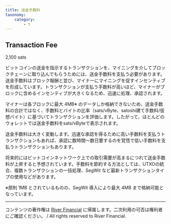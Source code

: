 ```yaml
---
title: 送金手数料
taxonomy:
    category:
        - t
---
```


## Transaction Fee
2,100 sats

ビットコインの送金を指示するトランザクションを、マイニングを介してブロックチェーンに取り込んでもらうためには、送金手数料を支払う必要があります。送金手数料はブロック報酬と並び、マイナーにマイニングを促すインセンティブを形成しています。トランザクションが支払う手数料が高いほど、マイナーがブロックに含めるインセンティブが大きくなるため、迅速に処理、承認されます。

マイナーは各ブロックに最大 4MB※ のデータしか格納できないため、送金手数料の合計ではなく、手数料とバイトの比率（sats/vByte、satoshi建て手数料/仮想バイト）に基づいてトランザクションを評価します。したがって、ほとんどのウォレットでは送金手数料をsats/vByteで表示されます。

送金手数料は大きく変動します。迅速な承認を得るために高い手数料を支払うトランザクションもあれば、承認に数時間〜数日要するのを覚悟で低い手数料を支払うトランザクションもあります。

将来的にはビットコインネットワーク上での取引需要が高まるにつれて送金手数料が上昇すると予想されています。手数料を節約する方法としては、UTXOの統合、複数トランザクションの一括処理、SegWit など最新トランザクションタイプの使用などがあります。

※原則 1MB とされているものの、SegWit 導入により最大 4MB まで格納可能となっています。

---
コンテンツの著作権は [River Financial](https://river.com/) に帰属します。二次利用の可否は権利者にご確認ください。 / All rights reserved to River Financial.
